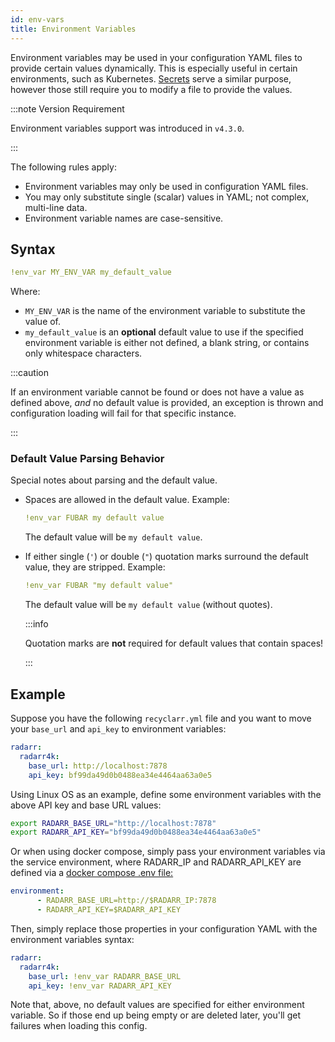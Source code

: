 ```yaml
---
id: env-vars
title: Environment Variables
---
```


Environment variables may be used in your configuration YAML files to provide certain values
dynamically. This is especially useful in certain environments, such as Kubernetes. [Secrets] serve
a similar purpose, however those still require you to modify a file to provide the values.

[Secrets]: ./secrets-reference.md

:::note Version Requirement

Environment variables support was introduced in `v4.3.0`.

:::

The following rules apply:

- Environment variables may only be used in configuration YAML files.
- You may only substitute single (scalar) values in YAML; not complex, multi-line data.
- Environment variable names are case-sensitive.

## Syntax

```yml
!env_var MY_ENV_VAR my_default_value
```

Where:

- `MY_ENV_VAR` is the name of the environment variable to substitute the value of.
- `my_default_value` is an **optional** default value to use if the specified environment variable
  is either not defined, a blank string, or contains only whitespace characters.

:::caution

If an environment variable cannot be found or does not have a value as defined above, *and* no
default value is provided, an exception is thrown and configuration loading will fail for that
specific instance.

:::

### Default Value Parsing Behavior

Special notes about parsing and the default value.

- Spaces are allowed in the default value. Example:

  ```yml
  !env_var FUBAR my default value
  ```

  The default value will be `my default value`.

- If either single (`'`) or double (`"`) quotation marks surround the default value, they are
  stripped. Example:

  ```yml
  !env_var FUBAR "my default value"
  ```

  The default value will be `my default value` (without quotes).

  :::info

  Quotation marks are **not** required for default values that contain spaces!

  :::

## Example

Suppose you have the following `recyclarr.yml` file and you want to move your `base_url` and
`api_key` to environment variables:

```yml
radarr:
  radarr4k:
    base_url: http://localhost:7878
    api_key: bf99da49d0b0488ea34e4464aa63a0e5
```

Using Linux OS as an example, define some environment variables with the above API key and base URL
values:

```bash
export RADARR_BASE_URL="http://localhost:7878"
export RADARR_API_KEY="bf99da49d0b0488ea34e4464aa63a0e5"
```
Or when using docker compose, simply pass your environment variables via the service environment,
where RADARR_IP and RADARR_API_KEY are defined via a [docker compose .env file:](https://docs.docker.com/compose/environment-variables/set-environment-variables/#compose-file)

```yml
environment:
      - RADARR_BASE_URL=http://$RADARR_IP:7878
      - RADARR_API_KEY=$RADARR_API_KEY
```

Then, simply replace those properties in your configuration YAML with the environment variables
syntax:

```yml
radarr:
  radarr4k:
    base_url: !env_var RADARR_BASE_URL
    api_key: !env_var RADARR_API_KEY
```

Note that, above, no default values are specified for either environment variable. So if those end
up being empty or are deleted later, you'll get failures when loading this config.
